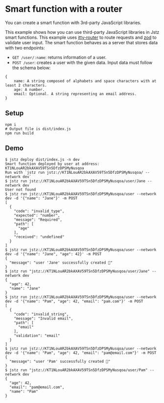 # Smart function with a router

You can create a smart function with 3rd-party JavaScript libraries.

This example shows how you can use third-party JavaScript libraries in Jstz smart functions. This example uses [itty-router](https://github.com/kwhitley/itty-router) to route requests and [zod](https://github.com/colinhacks/zod) to validate user input.
The smart function behaves as a server that stores data with two endpoints:

- `GET /user/:name`: returns information of a user.
- `POST /user`: creates a user with the given data. Input data must follow the schema below:

```
{
    name: A string composed of alphabets and space characters with at least 2 characters.
    age: A number.
    email: Optional. A string representing an email address.
}
```

## Setup

```
npm i
# Output file is dist/index.js
npm run build
```

## Demo

```
$ jstz deploy dist/index.js -n dev
Smart function deployed by user at address: KT1NLouAR2bkAXAV59TSn5DfzDPSMyNusqoa
Run with `jstz run jstz://KT1NLouAR2bkAXAV59TSn5DfzDPSMyNusqoa/ --network dev`
$ jstz run jstz://KT1NLouAR2bkAXAV59TSn5DfzDPSMyNusqoa/user/Jane --network dev
User not found
$ jstz run jstz://KT1NLouAR2bkAXAV59TSn5DfzDPSMyNusqoa/user --network dev -d '{"name": "Jane"}' -m POST
[
  {
    "code": "invalid_type",
    "expected": "number",
    "message": "Required",
    "path": [
      "age"
    ],
    "received": "undefined"
  }
]
$ jstz run jstz://KT1NLouAR2bkAXAV59TSn5DfzDPSMyNusqoa/user --network dev -d '{"name": "Jane", "age": 42}' -m POST
{
  "message": "user 'Jane' successfully created 🚀"
}
$ jstz run "jstz://KT1NLouAR2bkAXAV59TSn5DfzDPSMyNusqoa/user/Jane" --network dev
{
  "age": 42,
  "name": "Jane"
}
$ jstz run jstz://KT1NLouAR2bkAXAV59TSn5DfzDPSMyNusqoa/user --network dev -d '{"name": "Pam", "age": 42, "email": "pam.com"}' -m POST
[
  {
    "code": "invalid_string",
    "message": "Invalid email",
    "path": [
      "email"
    ],
    "validation": "email"
  }
]
$ jstz run jstz://KT1NLouAR2bkAXAV59TSn5DfzDPSMyNusqoa/user --network dev -d '{"name": "Pam", "age": 42, "email": "pam@email.com"}' -m POST
{
  "message": "user 'Pam' successfully created 🚀"
}
$ jstz run "jstz://KT1NLouAR2bkAXAV59TSn5DfzDPSMyNusqoa/user/Pam" --network dev
{
  "age": 42,
  "email": "pam@email.com",
  "name": "Pam"
}
```
